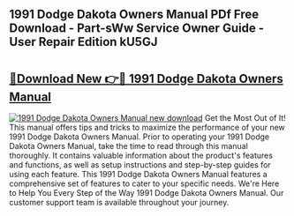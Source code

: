 ## 1991 Dodge Dakota Owners Manual PDf Free Download - Part-sWw Service Owner Guide - User Repair Edition kU5GJ

# <h2><a href="http://bc34769.oget.top/?id=1991+Dodge+Dakota+Owners+Manual">🔗Download New 👉🔴 1991 Dodge Dakota Owners Manual</a></h2>

[![1991 Dodge Dakota Owners Manual new download](https://i.imgur.com/5g1atiW.png)](http://bc34769.oget.top/?id=1991+Dodge+Dakota+Owners+Manual)
Get the Most Out of It! This manual offers tips and tricks to maximize the performance of your new 1991 Dodge Dakota Owners Manual. Prior to operating your 1991 Dodge Dakota Owners Manual, take the time to read through this manual thoroughly. It contains valuable information about the product's features and functions, as well as setup instructions and step-by-step guides for using each feature. This 1991 Dodge Dakota Owners Manual features a comprehensive set of features to cater to your specific needs. We're Here to Help You Every Step of the Way 1991 Dodge Dakota Owners Manual. Our customer support team is available throughout your journey.

